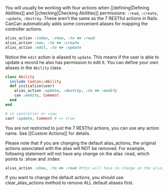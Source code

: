 You will usually be working with four actions when [[defining|Defining Abilities]] and [[checking|Checking Abilities]] permissions: `:read`, `:create`, `:update`, `:destroy`. These aren't the same as the 7 RESTful actions in Rails. CanCan automatically adds some convenient aliases for mapping the controller actions.

```ruby
alias_action :index, :show, :to => :read
alias_action :new, :to => :create
alias_action :edit, :to => :update
```

Notice the `edit` action is aliased to `update`. This means if the user is able to update a record he also has permission to edit it. You can define your own aliases in the `Ability` class.

```ruby
class Ability
  include CanCan::Ability
  def initialize(user)
    alias_action :update, :destroy, :to => :modify
    can :modify, Comment
  end
end

# in controller or view
can? :update, Comment # => true
```

You are not restricted to just the 7 RESTful actions, you can use any action name. See [[Custom Actions]] for details.

Please note that if you are changing the default alias_actions, the original actions associated with the alias will NOT be removed.  For example, following statement will not have any change on the alias :read, which points to :show and :index:
```ruby
alias_action :show, :to => :read #this will have no change on the alias :read!
```

If you want to change the default actions, you should use clear_alias_actions method to remove ALL default aliases first.